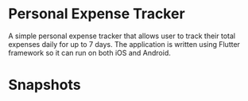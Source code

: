 # Personal Expense Tracker

A simple personal expense tracker that allows user to track their total expenses daily for up to 7 days. The application is written using Flutter framework so it can run on both iOS and Android.

# Snapshots

